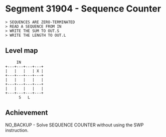 # Segment 31904 - Sequence Counter

```
> SEQUENCES ARE ZERO-TERMINATED
> READ A SEQUENCE FROM IN
> WRITE THE SUM TO OUT.S
> WRITE THE LENGTH TO OUT.L
```

## Level map

```
     IN
+---+---+---+---+
|   |   |   | X |
+---+---+---+---+
|   |   |   |   |
+---+---+---+---+
|   |   |   |   |
+---+---+---+---+
      S   L
```

## Achievement
NO_BACKUP - Solve SEQUENCE COUNTER without using the SWP instruction.
